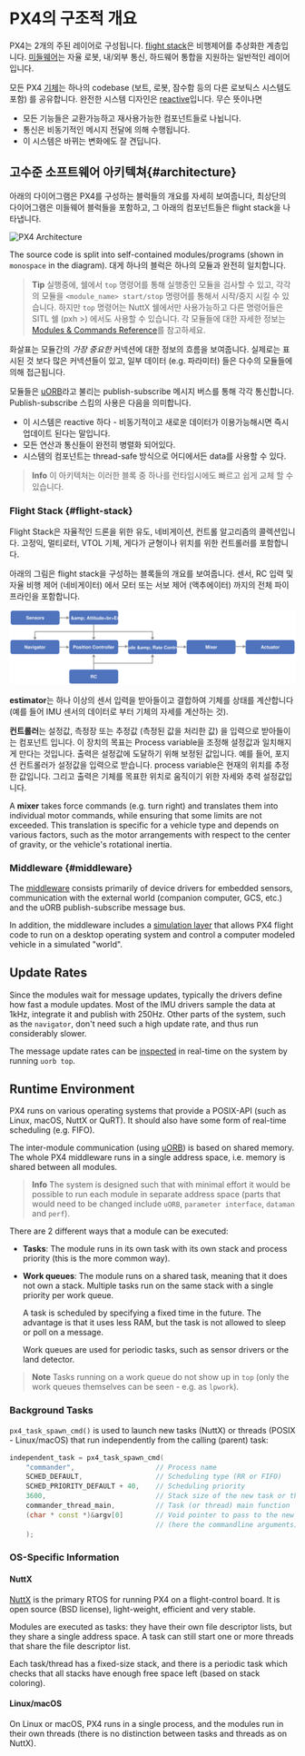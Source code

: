 # PX4의 구조적 개요

PX4는 2개의 주된 레이어로 구성됩니다. [flight stack](#flight-stack)은 비행제어를 추상화한 계층입니다. [미들웨어](#middleware)는 자율 로봇, 내/외부 통신, 하드웨어 통합을 지원하는 일반적인 레이어입니다.

모든 PX4 [기체](../airframes/README.md)는 하나의 codebase (보트, 로봇, 잠수함 등의 다른 로보틱스 시스템도 포함) 를 공유합니다. 완전한 시스템 디자인은 [reactive](http://www.reactivemanifesto.org)입니다. 무슨 뜻이나면

- 모든 기능들은 교환가능하고 재사용가능한 컴포넌트들로 나뉩니다.
- 통신은 비동기적인 메시지 전달에 의해 수행됩니다.
- 이 시스템은 바뀌는 변화에도 잘 견딥니다.

## 고수준 소프트웨어 아키텍쳐{#architecture}

아래의 다이어그램은 PX4를 구성하는 블럭들의 개요를 자세히 보여줍니다, 최상단의 다이어그램은 미들웨어 블럭들을 포함하고, 그 아래의 컴포넌트들은 flight stack을 나타냅니다.

![PX4 Architecture](../../assets/diagrams/PX4_Architecture.svg)

<!-- This diagram can be updated from 
[here](https://drive.google.com/file/d/0B1TDW9ajamYkaGx3R0xGb1NaeU0/view?usp=sharing) 
and opened with draw.io Diagrams. You might need to request access if you
don't have a px4.io Google account.
Caution: it can happen that after exporting some of the arrows are wrong. In
that case zoom into the graph until the arrows are correct, and then export
again. -->

The source code is split into self-contained modules/programs (shown in `monospace` in the diagram). 대게 하나의 블럭은 하나의 모듈과 완전히 일치합니다.

> **Tip** 실행중에, 쉘에서 `top` 명령어를 통해 실행중인 모듈을 검사할 수 있고, 각각의 모듈을 `<module_name> start/stop` 명령어를 통해서 시작/중지 시킬 수 있습니다. 하지만 `top` 명령어는 NuttX 쉘에서만 사용가능하고 다른 명령어들은 SITL 쉘 (pxh >) 에서도 사용할 수 있습니다. 각 모듈들에 대한 자세한 정보는[Modules & Commands Reference](../middleware/modules_main.md)를 참고하세요.

화살표는 모듈간의 *가장 중요한* 커넥션에 대한 정보의 흐름을 보여줍니다. 실제로는 표시된 것 보다 많은 커넥션들이 있고, 일부 데이터 (e.g. 파라미터) 들은 다수의 모듈들에 의해 접근됩니다.

모듈들은 [uORB](../middleware/uorb.md)라고 불리는 publish-subscribe 메시지 버스를 통해 각각 통신합니다. Publish-subscribe 스킴의 사용은 다음을 의미합니다.

- 이 시스템은 reactive 하다 - 비동기적이고 새로운 데이터가 이용가능해시면 즉시 업데이트 된다는 말입니다.
- 모든 연산과 통신들이 완전히 병렬화 되어있다.
- 시스템의 컴포넌트는 thread-safe 방식으로 어디에서든 data를 사용할 수 있다.

> **Info** 이 아키텍처는 이러한 블록 중 하나를 런타임시에도 빠르고 쉽게 교체 할 수 있습니다.

### Flight Stack {#flight-stack}

Flight Stack은 자율적인 드론을 위한 유도, 네비게이션, 컨트롤 알고리즘의 콜렉션입니다. 고정익, 멀티로터, VTOL 기체, 게다가 균형이나 위치를 위한 컨트롤러를 포함합니다.

아래의 그림은 flight stack을 구성하는 블록들의 개요를 보여줍니다. 센서, RC 입력 및 자율 비행 제어 (네비게이터) 에서 모터 또는 서보 제어 (액추에이터) 까지의 전체 파이프라인을 포함합니다.

![PX4 High-Level Flight Stack](../../assets/diagrams/PX4_High-Level_Flight-Stack.svg) <!-- This diagram can be updated from 
[here](https://drive.google.com/a/px4.io/file/d/15J0eCL77fHbItA249epT3i2iOx4VwJGI/view?usp=sharing) 
and opened with draw.io Diagrams. You might need to request access if you
don't have a px4.io Google account.
Caution: it can happen that after exporting some of the arrows are wrong. In
that case zoom into the graph until the arrows are correct, and then export
again. -->

**estimator**는 하나 이상의 센서 입력을 받아들이고 결합하여 기체를 상태를 계산합니다 (예를 들어 IMU 센서의 데이터로 부터 기체의 자세를 계산하는 것).

**컨트롤러**는 설정값, 측정장 또는 추정값 (측정된 값을 처리한 값) 을 입력으로 받아들이는 컴포넌트 입니다. 이 장치의 목표는 Process variable을 조정해 설정값과 일치해지게 만다는 것입니다. 출력은 설정값에 도달하기 위해 보정된 값입니다. 예를 들어, 포지션 컨트롤러가 설정값을 입력으로 받습니다. process variable은 현재의 위치를 추정한 값입니다. 그리고 출력은 기체를 목표한 위치로 움직이기 위한 자세와 추력 설정값입니다.

A **mixer** takes force commands (e.g. turn right) and translates them into individual motor commands, while ensuring that some limits are not exceeded. This translation is specific for a vehicle type and depends on various factors, such as the motor arrangements with respect to the center of gravity, or the vehicle's rotational inertia.

### Middleware {#middleware}

The [middleware](../middleware/README.md) consists primarily of device drivers for embedded sensors, communication with the external world (companion computer, GCS, etc.) and the uORB publish-subscribe message bus.

In addition, the middleware includes a [simulation layer](../simulation/README.md) that allows PX4 flight code to run on a desktop operating system and control a computer modeled vehicle in a simulated "world".

## Update Rates

Since the modules wait for message updates, typically the drivers define how fast a module updates. Most of the IMU drivers sample the data at 1kHz, integrate it and publish with 250Hz. Other parts of the system, such as the `navigator`, don't need such a high update rate, and thus run considerably slower.

The message update rates can be [inspected](../middleware/uorb.md) in real-time on the system by running `uorb top`.

## Runtime Environment

PX4 runs on various operating systems that provide a POSIX-API (such as Linux, macOS, NuttX or QuRT). It should also have some form of real-time scheduling (e.g. FIFO).

The inter-module communication (using [uORB](../middleware/uorb.md)) is based on shared memory. The whole PX4 middleware runs in a single address space, i.e. memory is shared between all modules.

> **Info** The system is designed such that with minimal effort it would be possible to run each module in separate address space (parts that would need to be changed include `uORB`, `parameter interface`, `dataman` and `perf`).

There are 2 different ways that a module can be executed:

- **Tasks**: The module runs in its own task with its own stack and process priority (this is the more common way). 
- **Work queues**: The module runs on a shared task, meaning that it does not own a stack. Multiple tasks run on the same stack with a single priority per work queue.
    
    A task is scheduled by specifying a fixed time in the future. The advantage is that it uses less RAM, but the task is not allowed to sleep or poll on a message.
    
    Work queues are used for periodic tasks, such as sensor drivers or the land detector.

> **Note** Tasks running on a work queue do not show up in `top` (only the work queues themselves can be seen - e.g. as `lpwork`).

### Background Tasks

`px4_task_spawn_cmd()` is used to launch new tasks (NuttX) or threads (POSIX - Linux/macOS) that run independently from the calling (parent) task:

```cpp
independent_task = px4_task_spawn_cmd(
    "commander",                    // Process name
    SCHED_DEFAULT,                  // Scheduling type (RR or FIFO)
    SCHED_PRIORITY_DEFAULT + 40,    // Scheduling priority
    3600,                           // Stack size of the new task or thread
    commander_thread_main,          // Task (or thread) main function
    (char * const *)&argv[0]        // Void pointer to pass to the new task
                                    // (here the commandline arguments).
    );
```

### OS-Specific Information

#### NuttX

[NuttX](http://nuttx.org/) is the primary RTOS for running PX4 on a flight-control board. It is open source (BSD license), light-weight, efficient and very stable.

Modules are executed as tasks: they have their own file descriptor lists, but they share a single address space. A task can still start one or more threads that share the file descriptor list.

Each task/thread has a fixed-size stack, and there is a periodic task which checks that all stacks have enough free space left (based on stack coloring).

#### Linux/macOS

On Linux or macOS, PX4 runs in a single process, and the modules run in their own threads (there is no distinction between tasks and threads as on NuttX).